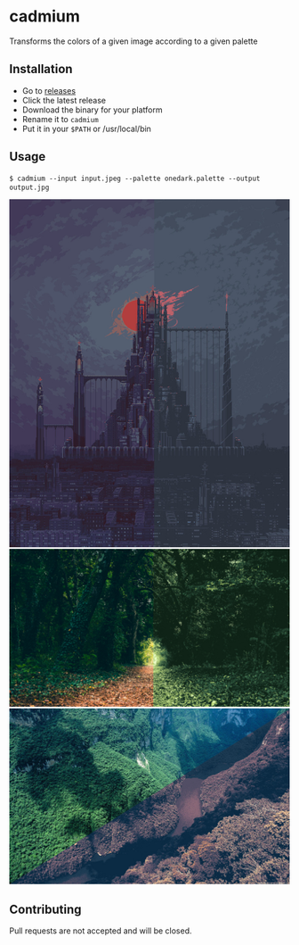 # cadmium

Transforms the colors of a given image according to a given palette

## Installation

- Go to [releases](https://github.com/nukeop/cadmium/releases)
- Click the latest release
- Download the binary for your platform
- Rename it to `cadmium`
- Put it in your `$PATH` or /usr/local/bin

## Usage

```shell
$ cadmium --input input.jpeg --palette onedark.palette --output output.jpg
```

![comparison1](comparison1.jpeg)
![comparison2](comparison3.jpeg)
![comparison3](comparison2.jpeg)

## Contributing

Pull requests are not accepted and will be closed.
